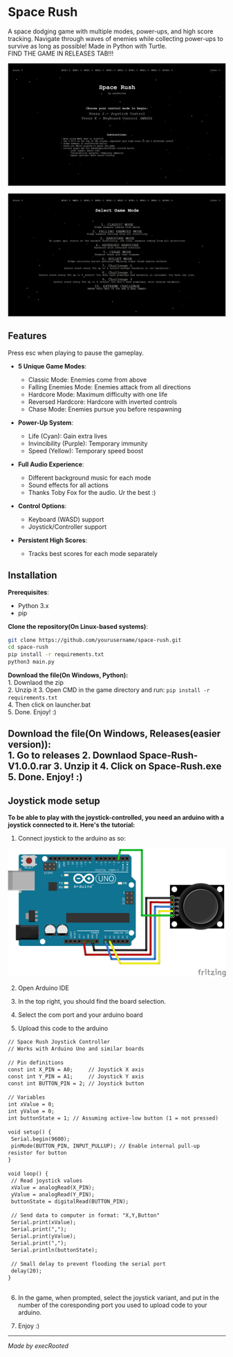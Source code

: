 # Space Rush

A space dodging game with multiple modes, power-ups, and high score tracking. Navigate through waves of enemies while collecting power-ups to survive as long as possible! Made in Python with Turtle.   
FIND THE GAME IN RELEASES TAB!!!


![Alt text](Space-Rush.png)

![Alt text](Space-Rush1.png)




## Features

Press esc when playing to pause the gameplay.

- **5 Unique Game Modes**:
  - Classic Mode: Enemies come from above
  - Falling Enemies Mode: Enemies attack from all directions
  - Hardcore Mode: Maximum difficulty with one life
  - Reversed Hardcore: Hardcore with inverted controls
  - Chase Mode: Enemies pursue you before respawning

- **Power-Up System**:
  - Life (Cyan): Gain extra lives
  - Invincibility (Purple): Temporary immunity
  - Speed (Yellow): Temporary speed boost

- **Full Audio Experience**:
  - Different background music for each mode
  - Sound effects for all actions
  - Thanks Toby Fox for the audio. Ur the best :)

- **Control Options**:
  - Keyboard (WASD) support
  - Joystick/Controller support

- **Persistent High Scores**:
  - Tracks best scores for each mode separately

## Installation

 **Prerequisites**:
   - Python 3.x
   - pip

 **Clone the repository(On Linux-based systems)**:
   ```bash
   git clone https://github.com/yourusername/space-rush.git
   cd space-rush
   pip install -r requirements.txt
   python3 main.py
   ```
   
   **Download the file(On Windows, Python):**  
    1. Downlaod the zip  
    2. Unzip it 
    3. Open CMD in the game directory and run: ```pip install -r requirements.txt ```  
    4. Then click on launcher.bat  
    5. Done. Enjoy! :)  
    
   **Download the file(On Windows, Releases(easier version)):**  
    1. Go to releases
    2. Downlaod Space-Rush-V1.0.0.rar 
    3. Unzip it
    4. Click on Space-Rush.exe 
    5. Done. Enjoy! :)  
---

<h2>Joystick mode setup</h2>

**To be able to play with the joystick-controlled, you need an arduino with a joystick connected to it. Here's the tutorial:**

1. Connect joystick to the arduino as so:

![Alt text](arduino_joystick_connection.png)

2. Open Arduino IDE

3. In the top right, you should find the board selection.

4. Select the com port and your arduino board

5. Upload this code to the arduino

 ```
 // Space Rush Joystick Controller
// Works with Arduino Uno and similar boards

// Pin definitions
const int X_PIN = A0;     // Joystick X axis
const int Y_PIN = A1;     // Joystick Y axis
const int BUTTON_PIN = 2; // Joystick button

// Variables
int xValue = 0;
int yValue = 0;
int buttonState = 1; // Assuming active-low button (1 = not pressed)

void setup() {
  Serial.begin(9600);
  pinMode(BUTTON_PIN, INPUT_PULLUP); // Enable internal pull-up resistor for button
}

void loop() {
  // Read joystick values
  xValue = analogRead(X_PIN);
  yValue = analogRead(Y_PIN);
  buttonState = digitalRead(BUTTON_PIN);
  
  // Send data to computer in format: "X,Y,Button"
  Serial.print(xValue);
  Serial.print(",");
  Serial.print(yValue);
  Serial.print(",");
  Serial.println(buttonState);
  
  // Small delay to prevent flooding the serial port
  delay(20);
}
 
 
  ```
  6.  In the game, when prompted, select the joystick variant, and put in the number of the coresponding port you used to upload code to your arduino.
  
7. Enjoy :)

---

*Made by execRooted*
